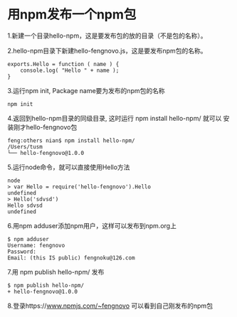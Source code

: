 # 用npm发布一个npm包   
1.新建一个目录hello-npm，这是要发布包的放的目录（不是包的名称）。

2.hello-npm目录下新建hello-fengnovo.js，这是要发布npm包的名称。
```  
exports.Hello = function ( name ) {  
    console.log( "Hello " + name );  
}  
```

3.运行npm init, Package name要为发布的npm包的名称  
```  
npm init  
```

4.返回到hello-npm目录的同级目录, 这时运行 npm install hello-npm/  就可以 安装刚才hello-fengnovo包  
```
feng:others nian$ npm install hello-npm/
/Users/tusm
└── hello-fengnovo@1.0.0  
```

5.运行node命令，就可以直接使用Hello方法  
```
node 
> var Hello = require('hello-fengnovo').Hello
undefined
> Hello('sdvsd')
Hello sdvsd
undefined
```

6.用npm adduser添加npm用户，这样可以发布到npm.org上  
```
$ npm adduser
Username: fengnovo
Password: 
Email: (this IS public) fengnoku@126.com
```

7.用 npm publish hello-npm/ 发布  
```
$ npm publish hello-npm/
+ hello-fengnovo@1.0.0  
```

8.登录https://www.npmjs.com/~fengnovo 可以看到自己刚发布的npm包

